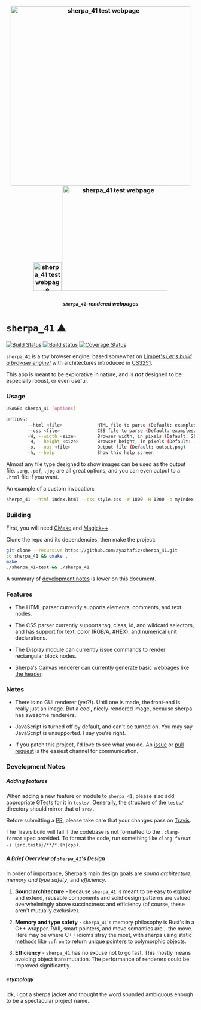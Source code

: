 <h3 name="sherpa-header" id="sherpa-header" align="center">
  <br />
	<img width="480" src="./examples/sherpa-webpage-output.png" alt="sherpa_41 test webpage" />
  <span width="400" />
	<img width="75" src="./examples/blank.png" alt="sherpa_41 test webpage" />
	<img width="280" src="./examples/test-output.png" alt="sherpa_41 test webpage" />
  <h5 align="center"><sub><code>sherpa_41</code>-rendered webpages</sub></h5>
</h3>

# `sherpa_41` :mountain:

[![Build Status](https://img.shields.io/travis/com/ayazhafiz/sherpa_41/master.svg)](https://travis-ci.com/ayazhafiz/sherpa_41)
[![Build status](https://ci.appveyor.com/api/projects/status/kr7k3fc7o1iwpc97?svg=true)](https://ci.appveyor.com/project/ayazhafiz/sherpa-41)
[![Coverage Status](https://img.shields.io/coveralls/github/ayazhafiz/sherpa_41/master.svg)](https://coveralls.io/github/ayazhafiz/sherpa_41?branch=master)

`sherpa_41` is a toy browser engine, based somewhat on
[Limpet's _Let's build a browser engine!_](https://limpet.net/mbrubeck/2014/08/08/toy-layout-engine-1.html)
with architectures introduced in [CS3251](https://vuse-cs3251.github.io).

This app is meant to be explorative in nature, and is **_not_** designed to be
especially robust, or even useful.

### Usage

```bash
USAGE: sherpa_41 [options]

OPTIONS:
        --html <file>             HTML file to parse (Default: examples/sherpa-webpage.html)
        --css <file>              CSS file to parse (Default: examples/sherpa-webpage.css)
        -W, --width <size>        Browser width, in pixels (Default: 2880)
        -H, --height <size>       Browser height, in pixels (Default: 1620)
        -o, --out <file>          Output file (Default: output.png)
        -h, --help                Show this help screen
```

Almost any file type designed to show images can be used as the output file.
`.png`, `.pdf`, `.jpg` are all great options, and you can even output to a
`.html` file if you want.

An example of a custom invocation:

```bash
sherpa_41 --html index.html --css style.css -W 1800 -H 1200 -o myIndex.jpg
```

### Building

First, you will need [CMake](https://cmake.org) and
[Magick++](https://imagemagick.org/Magick++/).

Clone the repo and its dependencies, then make the project:

```bash
git clone --recursive https://github.com/ayazhafiz/sherpa_41.git
cd sherpa_41 && cmake .
make
./sherpa_41-test && ./sherpa_41
```

A summary of [development notes](#development-notes) is lower on this document.

### Features

- The HTML parser currently supports elements, comments, and text nodes.

- The CSS parser currently supports tag, class, id, and wildcard selectors, and
  has support for text, color (RGB/A, #HEX), and numerical unit declarations.

- The Display module can currently issue commands to render rectangular block
  nodes.

- Sherpa's [Canvas](./src/renderer/canvas.h) renderer can currently generate
  basic webpages like [the header](#sherpa-header).

### Notes

- There is no GUI renderer (yet?!). Until one is made, the front-end is really
  just an image. But a cool, nicely-rendered image, because sherpa has awesome
  renderers.

- JavaScript is turned off by default, and can't be turned on. You may say
  JavaScript is unsupported. I say you're right.

- If you patch this project, I'd love to see what you do. An
  [issue](https://github.com/ayazhafiz/sherpa_41/issues) or
  [pull request](https://github.com/ayazhafiz/sherpa_41/compare) is the easiest
  channel for communication.

### Development Notes

##### Adding features

When adding a new feature or module to `sherpa_41`, please also add appropriate
[GTests](https://github.com/google/googletest) for it in `tests/`. Generally,
the structure of the `tests/` directory should mirror that of `src/`.

Before submitting a [PR](https://github.com/ayazhafiz/sherpa_41/compare), please
take care that your changes pass on
[Travis](https://travis-ci.com/ayazhafiz/sherpa_41).

The Travis build will fail if the codebase is not formatted to the
`.clang-format` spec provided. To format the code, run something like
`clang-format -i {src,tests}/**/*.(h|cpp)`.

##### A Brief Overview of `sherpa_41`'s Design

In order of importance, Sherpa's main design goals are _sound architecture_,
_memory and type safety_, and _efficiency_.

1. **Sound architecture** - because `sherpa_41` is meant to be easy to explore
   and extend, reusable components and solid design patterns are valued
   overwhelmingly above succinctness and efficiency (of course, these aren't
   mutually exclusive).

2. **Memory and type safety** - `sherpa_41`'s memory philosophy is Rust's in a
   C++ wrapper. RAII, smart pointers, and move semantics are... the move. Here
   may be where C++ idioms stray the most, with sherpa using static methods like
   `::from` to return unique pointers to polymorphic objects.

3. **Efficiency** - `sherpa_41` has no excuse not to go fast. This mostly means
   avoiding object transmutation. The performance of renderers could be improved
   significantly.

##### etymology

idk, i got a sherpa jacket and thought the word sounded ambiguous enough to be a
spectacular project name.
